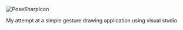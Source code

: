 ![PoseSharpIcon](https://github.com/KremSH/PoseSharp/assets/61909124/f5806e36-d2e3-4fa3-9b7e-bb5f64c15b1c)

My attempt at a simple gesture drawing application using visual studio
